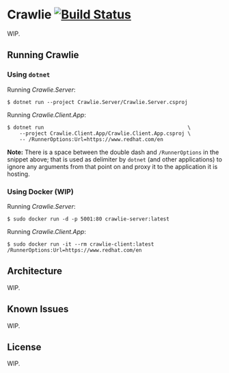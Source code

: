 # Crawlie [![Build Status](https://travis-ci.org/isutton/crawlie.svg?branch=master)](https://travis-ci.org/isutton/crawlie)

WIP.

## Running Crawlie

### Using `dotnet`

Running *Crawlie.Server*:

```shell
$ dotnet run --project Crawlie.Server/Crawlie.Server.csproj
```

Running *Crawlie.Client.App*:

```shell
$ dotnet run                                               \
    --project Crawlie.Client.App/Crawlie.Client.App.csproj \
    -- /RunnerOptions:Url=https://www.redhat.com/en
```

**Note:** There is a space between the double dash and `/RunnerOptions` in the 
snippet above; that is used as delimiter by `dotnet` (and other applications) 
to ignore any arguments from that point on and proxy it to the application it 
is hosting.

### Using Docker (WIP)

Running *Crawlie.Server*:

```shell
$ sudo docker run -d -p 5001:80 crawlie-server:latest
```

Running *Crawlie.Client.App*:

```shell
$ sudo docker run -it --rm crawlie-client:latest /RunnerOptions:Url=https://www.redhat.com/en
```

## Architecture
    
WIP.    

## Known Issues

WIP.

## License

WIP.

